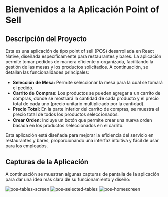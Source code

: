 # Bienvenidos a la Aplicación Point of Sell

## Descripción del Proyecto

Esta es una aplicación de tipo point of sell (POS) desarrollada en React Native, diseñada específicamente para restaurantes y bares. La aplicación permite tomar pedidos de manera eficiente y organizada, facilitando la gestión de las mesas y los productos solicitados. A continuación, se detallan las funcionalidades principales:

- **Selección de Mesa:** Permite seleccionar la mesa para la cual se tomará el pedido.
- **Carrito de Compras:** Los productos se pueden agregar a un carrito de compras, donde se mostrará la cantidad de cada producto y el precio total de cada uno (precio unitario multiplicado por la cantidad).
- **Precio Total:** En la parte inferior del carrito de compras, se muestra el precio total de todos los productos seleccionados.
- **Crear Orden:** Incluye un botón que permite crear una nueva orden basada en los productos seleccionados en el carrito.

Esta aplicación está diseñada para mejorar la eficiencia del servicio en restaurantes y bares, proporcionando una interfaz intuitiva y fácil de usar para los empleados.

## Capturas de la Aplicación

A continuación se muestran algunas capturas de pantalla de la aplicación para dar una idea más clara de su funcionamiento y diseño:

![pos-tables-screen](https://github.com/fariasagustin3/pos/assets/96506530/e3d609de-633f-405f-a9b2-6cabdd7b17be)
![pos-selected-tables](https://github.com/fariasagustin3/pos/assets/96506530/8a9e8712-29f3-4ca8-9715-87340df5bb84)
![pos-homescreen](https://github.com/fariasagustin3/pos/assets/96506530/2d851ff4-be6c-4fc9-b420-18ba26ae03b6)

